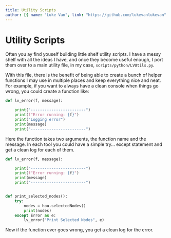```yaml
---
title: Utility Scripts
author: [{ name: "Luke Van", link: "https://github.com/lukevanlukevan" }]
---
```


# Utility Scripts

Often you ay find youself building little shelf utility scripts. I have a messy shelf with all the ideas I have, and once they become useful enough, I port them over to a main utility file, in my case, `scripts/python/LVUtils.py`.

With this file, there is the benefit of being able to create a bunch of helper functions I may use in multiple places and keep everything nice and neat. For example, if you want to always have a clean console when things go wrong, you could create a function like:

```python
def lv_error(f, message):

	print("------------------------")
	print(f"Error running: {f}")
	print("Logging error")
	print(message)
	print("------------------------")
```

Here the function takes two arguments, the function name and the message. In each tool you could have a simple try... except statement and get a clean log for each of them.

```python
def lv_error(f, message):

	print("------------------------")
	print(f"Error running: {f}")
	print(message)
	print("------------------------")


def print_selected_nodes():
	try:
		nodes = hou.selectedNodes()
		print(nodes)
	except Error as e:
		lv_error("Print Selected Nodes", e)
```

Now if the function ever goes wrong, you get a clean log for the error.
